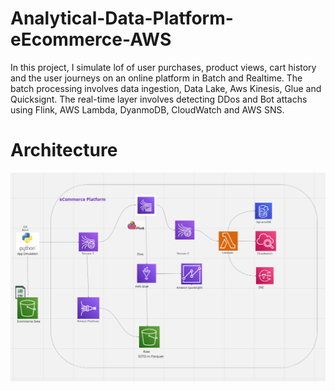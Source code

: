 # Analytical-Data-Platform-eEcommerce-AWS
In this project, I simulate lof of user purchases, product views, cart history and the user journeys on an online platform in Batch and Realtime.
The batch processing involves data ingestion, Data Lake, Aws Kinesis, Glue and Quicksignt.
The real-time layer involves detecting DDos and Bot attachs using Flink, AWS Lambda, DyanmoDB, CloudWatch and AWS SNS.

# Architecture
![](https://github.com/d-owusu/Analytical-Data-Platform-Ecommerce-AWS/blob/main/pictures/Architectur.png)
